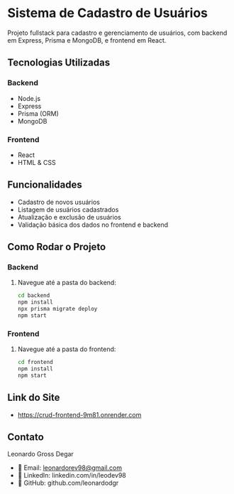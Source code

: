 # Sistema de Cadastro de Usuários

Projeto fullstack para cadastro e gerenciamento de usuários, com backend em Express, Prisma e MongoDB, e frontend em React.

## Tecnologias Utilizadas

### Backend
- Node.js
- Express
- Prisma (ORM)
- MongoDB

### Frontend
- React
- HTML & CSS

## Funcionalidades

- Cadastro de novos usuários
- Listagem de usuários cadastrados
- Atualização e exclusão de usuários
- Validação básica dos dados no frontend e backend

## Como Rodar o Projeto

### Backend

1. Navegue até a pasta do backend:
   ```bash
   cd backend
   npm install
   npx prisma migrate deploy
   npm start
   ```

### Frontend

1. Navegue até a pasta do frontend:
   ```bash
   cd frontend
   npm install
   npm start

## Link do Site
- https://crud-frontend-9m81.onrender.com

## Contato
Leonardo Gross Degar
- 📧 Email: leonardorev98@gmail.com
- 🔗 LinkedIn: linkedin.com/in/leodev98
- 🐙 GitHub: github.com/leonardodgr
